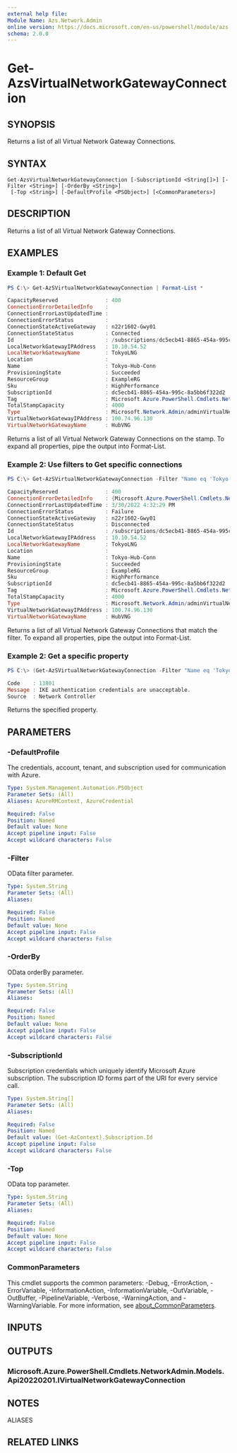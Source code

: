 ```yaml
---
external help file:
Module Name: Azs.Network.Admin
online version: https://docs.microsoft.com/en-us/powershell/module/azs.network.admin/get-azsvirtualnetworkgatewayconnection
schema: 2.0.0
---
```


# Get-AzsVirtualNetworkGatewayConnection

## SYNOPSIS
Returns a list of all Virtual Network Gateway Connections.

## SYNTAX

```
Get-AzsVirtualNetworkGatewayConnection [-SubscriptionId <String[]>] [-Filter <String>] [-OrderBy <String>]
 [-Top <String>] [-DefaultProfile <PSObject>] [<CommonParameters>]
```

## DESCRIPTION
Returns a list of all Virtual Network Gateway Connections.

## EXAMPLES

### Example 1: Default Get
```powershell
PS C:\> Get-AzSVirtualNetworkGatewayConnection | Format-List *

CapacityReserved               : 400
ConnectionErrorDetailedInfo    : 
ConnectionErrorLastUpdatedTime : 
ConnectionErrorStatus          : 
ConnectionStateActiveGateway   : n22r1602-Gwy01
ConnectionStateStatus          : Connected
Id                             : /subscriptions/dc5ecb41-8865-454a-995c-8a5bb6f322d2/resourceGroups/ExampleRG/providers/Microsoft.Network/connections/Tokyo-Hub-Conn
LocalNetworkGatewayIPAddress   : 10.10.54.52
LocalNetworkGatewayName        : TokyoLNG
Location                       : 
Name                           : Tokyo-Hub-Conn
ProvisioningState              : Succeeded
ResourceGroup                  : ExampleRG
Sku                            : HighPerformance
SubscriptionId                 : dc5ecb41-8865-454a-995c-8a5bb6f322d2
Tag                            : Microsoft.Azure.PowerShell.Cmdlets.NetworkAdmin.Models.Api20150615.ResourceTags
TotalStampCapacity             : 4000
Type                           : Microsoft.Network.Admin/adminVirtualNetworkGatewayConnections
VirtualNetworkGatewayIPAddress : 100.74.96.130
VirtualNetworkGatewayName      : HubVNG
```

Returns a list of all Virtual Network Gateway Connections on the stamp.
To expand all properties, pipe the output into Format-List.

### Example 2: Use filters to Get specific connections
```powershell
PS C:\> Get-AzSVirtualNetworkGatewayConnection -Filter "Name eq 'Tokyo-Hub-Conn'" | Format-List *

CapacityReserved               : 400
ConnectionErrorDetailedInfo    : {Microsoft.Azure.PowerShell.Cmdlets.NetworkAdmin.Models.Api20220201.VirtualNetworkGatewayConnectionConfigurationStateInfo}
ConnectionErrorLastUpdatedTime : 3/30/2022 4:32:29 PM
ConnectionErrorStatus          : Failure
ConnectionStateActiveGateway   : n22r1602-Gwy01
ConnectionStateStatus          : Disconnected
Id                             : /subscriptions/dc5ecb41-8865-454a-995c-8a5bb6f322d2/resourceGroups/ExampleRG/providers/Microsoft.Network/connections/Tokyo-Hub-Conn
LocalNetworkGatewayIPAddress   : 10.10.54.52
LocalNetworkGatewayName        : TokyoLNG
Location                       : 
Name                           : Tokyo-Hub-Conn
ProvisioningState              : Succeeded
ResourceGroup                  : ExampleRG
Sku                            : HighPerformance
SubscriptionId                 : dc5ecb41-8865-454a-995c-8a5bb6f322d2
Tag                            : Microsoft.Azure.PowerShell.Cmdlets.NetworkAdmin.Models.Api20150615.ResourceTags
TotalStampCapacity             : 4000
Type                           : Microsoft.Network.Admin/adminVirtualNetworkGatewayConnections
VirtualNetworkGatewayIPAddress : 100.74.96.130
VirtualNetworkGatewayName      : HubVNG
```

Returns a list of all Virtual Network Gateway Connections that match the filter.
To expand all properties, pipe the output into Format-List.

### Example 2: Get a specific property
```powershell
PS C:\> (Get-AzSVirtualNetworkGatewayConnection -Filter "Name eq 'Tokyo-Hub-Conn'").ConnectionErrorDetailedInfo | Format-List

Code    : 13801
Message : IKE authentication credentials are unacceptable.
Source  : Network Controller
```

Returns the specified property.

## PARAMETERS

### -DefaultProfile
The credentials, account, tenant, and subscription used for communication with Azure.

```yaml
Type: System.Management.Automation.PSObject
Parameter Sets: (All)
Aliases: AzureRMContext, AzureCredential

Required: False
Position: Named
Default value: None
Accept pipeline input: False
Accept wildcard characters: False
```

### -Filter
OData filter parameter.

```yaml
Type: System.String
Parameter Sets: (All)
Aliases:

Required: False
Position: Named
Default value: None
Accept pipeline input: False
Accept wildcard characters: False
```

### -OrderBy
OData orderBy parameter.

```yaml
Type: System.String
Parameter Sets: (All)
Aliases:

Required: False
Position: Named
Default value: None
Accept pipeline input: False
Accept wildcard characters: False
```

### -SubscriptionId
Subscription credentials which uniquely identify Microsoft Azure subscription.
The subscription ID forms part of the URI for every service call.

```yaml
Type: System.String[]
Parameter Sets: (All)
Aliases:

Required: False
Position: Named
Default value: (Get-AzContext).Subscription.Id
Accept pipeline input: False
Accept wildcard characters: False
```

### -Top
OData top parameter.

```yaml
Type: System.String
Parameter Sets: (All)
Aliases:

Required: False
Position: Named
Default value: None
Accept pipeline input: False
Accept wildcard characters: False
```

### CommonParameters
This cmdlet supports the common parameters: -Debug, -ErrorAction, -ErrorVariable, -InformationAction, -InformationVariable, -OutVariable, -OutBuffer, -PipelineVariable, -Verbose, -WarningAction, and -WarningVariable. For more information, see [about_CommonParameters](http://go.microsoft.com/fwlink/?LinkID=113216).

## INPUTS

## OUTPUTS

### Microsoft.Azure.PowerShell.Cmdlets.NetworkAdmin.Models.Api20220201.IVirtualNetworkGatewayConnection

## NOTES

ALIASES

## RELATED LINKS

